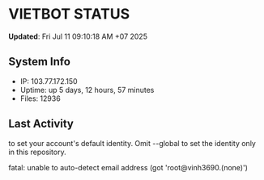 # VIETBOT STATUS
**Updated**: Fri Jul 11 09:10:18 AM +07 2025

## System Info
- IP: 103.77.172.150
- Uptime: up 5 days, 12 hours, 57 minutes
- Files: 12936

## Last Activity

to set your account's default identity.
Omit --global to set the identity only in this repository.

fatal: unable to auto-detect email address (got 'root@vinh3690.(none)')
